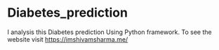 # Diabetes_prediction
I analysis this Diabetes prediction Using Python framework. To see the website visit https://imshivamsharma.me/
